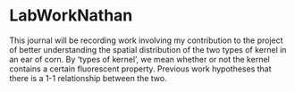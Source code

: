 # LabWorkNathan

This journal will be recording work involving my contribution to the project of better understanding the spatial distribution of the two types of kernel in an ear of corn. By ‘types of kernel’, we mean whether or not the kernel contains a certain fluorescent property. Previous work hypotheses that there is a 1-1 relationship between the two.

